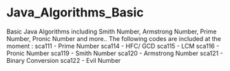 # Java_Algorithms_Basic
Basic Java Algorithms including Smith Number, Armstrong Number, Prime Number, Pronic Number and more..
The following codes are included at the moment :
sca111 - Prime Number
sca114 - HFC/ GCD
sca115 - LCM
sca116 - Pronic Number
sca119 - Smith Number
sca120 - Armstrong Number
sca121 - Binary Conversion
sca122 - Evil Number
